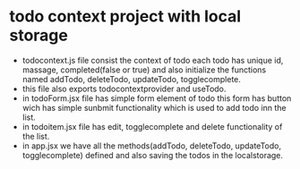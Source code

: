 # todo context project with local storage
- todocontext.js file consist the context of todo each todo has unique id, massage, completed(false or true) and also initialize the functions named addTodo, deleteTodo, updateTodo, togglecomplete.
- this file also exports todocontextprovider and useTodo.
- in todoForm.jsx file has simple form element of todo this form has button wich has simple sunbmit functionality which is used to add todo inn the list.
- in todoitem.jsx file has edit, togglecomplete and delete functionality of the list.
- in app.jsx we have all the methods(addTodo, deleteTodo, updateTodo, togglecomplete) defined and also saving the todos in the localstorage.

